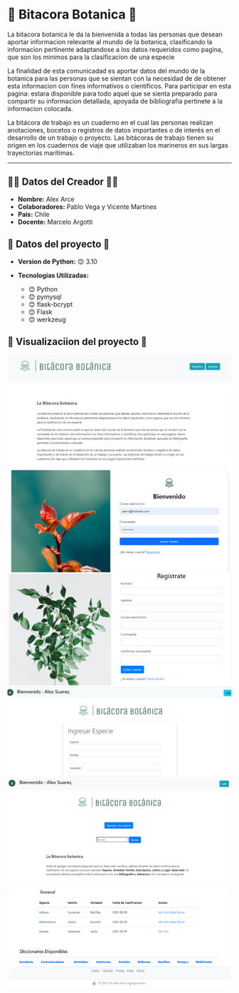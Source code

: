 # 🏪 Bitacora Botanica 🏪

La bitacora botanica le da la bienvenida a todas las personas que desean aportar informacion relevante al mundo de la botanica, clasificando la informacion pertinente adaptandose a los datos requeridos como pagina, que son los minimos para la clasificacion de una especie

La finalidad de esta comunicadad es aportar datos del mundo de la botanica para las personas que se sientan con la necesidad de de obtener esta informacion con fines informativos o cientificos. Para participar en esta pagina: estara disponible para todo aquel que se sienta preparado para compartir su informacion detallada, apoyada de bibliografia pertinete a la informacion colocada.

La bitácora de trabajo es un cuaderno en el cual las personas realizan anotaciones, bocetos o registros de datos importantes o de interés en el desarrollo de un trabajo o proyecto. Las bitácoras de trabajo tienen su origen en los cuadernos de viaje que utilizaban los marineros en sus largas trayectorias marítimas.




---
## 👨‍💻 Datos del Creador 👨‍💻

* **Nombre:** Alex Arce
* **Colaboradores:** Pablo Vega y Vicente Martines
* **Pais:** Chile
* **Docente:** Marcelo Argotti

## 📁 Datos del proyecto 📁

* **Version de Python:** 😊 3.10

* **Tecnologias Utilizadas:**

  * 😊 Python
  * 😊 pymysql
  * 😊 flask-bcrypt
  * 😊 Flask
  * 😊 werkzeug

## 📁 Visualizaciion del proyecto 📁

<img src="./flask_app/static/README/bitacora botanica1.png" alt="My cool logo"/>
<img src="./flask_app/static/README/imagen6.png" alt="My cool logo"/>
<img src="./flask_app/static/README/foto7.png" alt="My cool logo"/>
<img src="./flask_app/static/README/imagen5.png" alt="My cool logo"/>
<img src="./flask_app/static/README/bitacora botanica3.png" alt="My cool logo"/>
<img src="./flask_app/static/README/bitacora botanica4.png" alt="My cool logo"/>



